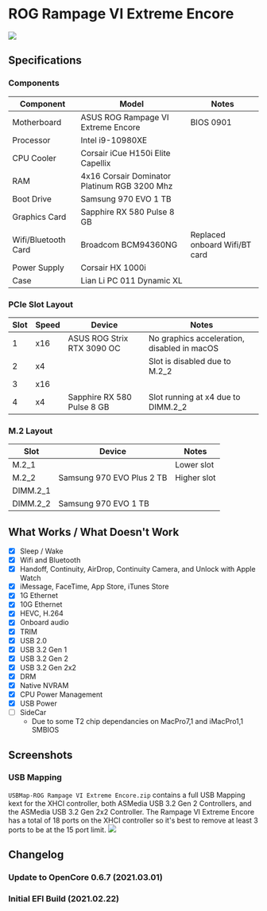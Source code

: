 # ROG Rampage VI Extreme Encore

![](/Personal%20EFI%20Collection/ROG%20Rampage%20VI%20Extreme%20Encore/Images/RampageVIExtremeEncore.png)

## Specifications
### Components
| Component        | Model                                | Notes |
| ---------------- | ---------------------------------------|-------------------|
| Motherboard | ASUS ROG Rampage VI Extreme Encore | BIOS 0901 |
| Processor | Intel i9-10980XE | |
| CPU Cooler | Corsair iCue H150i Elite Capellix | |
| RAM | 4x16 Corsair Dominator Platinum RGB 3200 Mhz | |
| Boot Drive | Samsung 970 EVO 1 TB | |
| Graphics Card | Sapphire RX 580 Pulse 8 GB | |
| Wifi/Bluetooth Card | Broadcom BCM94360NG | Replaced onboard Wifi/BT card |
| Power Supply | Corsair HX 1000i | |
| Case | Lian Li PC 011 Dynamic XL | |

### PCIe Slot Layout
| Slot | Speed | Device | Notes | 
| ----- | ----- | ---------------------------------------|-------------------|
| 1 | x16 | ASUS ROG Strix RTX 3090 OC | No graphics acceleration, disabled in macOS |
| 2 | x4 | | Slot is disabled due to M.2_2 |
| 3 | x16 | | |
| 4 | x4 | Sapphire RX 580 Pulse 8 GB | Slot running at x4 due to DIMM.2_2 |

### M.2 Layout
| Slot | Device | Notes | 
| ----- | ---------------------------------------|-------------------|
| M.2_1 | | Lower slot |
| M.2_2 | Samsung 970 EVO Plus 2 TB | Higher slot |
| DIMM.2_1 | | |
| DIMM.2_2 | Samsung 970 EVO 1 TB | |

## What Works / What Doesn't Work
- [x] Sleep / Wake
- [x] Wifi and Bluetooth
- [x] Handoff, Continuity, AirDrop, Continuity Camera, and Unlock with Apple Watch
- [x] iMessage, FaceTime, App Store, iTunes Store
- [x] 1G Ethernet
- [x] 10G Ethernet
- [x] HEVC, H.264
- [x] Onboard audio
- [x] TRIM
- [x] USB 2.0
- [x] USB 3.2 Gen 1
- [x] USB 3.2 Gen 2
- [x] USB 3.2 Gen 2x2
- [x] DRM
- [x] Native NVRAM
- [x] CPU Power Management
- [x] USB Power
- [ ] SideCar
    * Due to some T2 chip dependancies on MacPro7,1 and iMacPro1,1 SMBIOS
    
## Screenshots
### USB Mapping
`USBMap-ROG Rampage VI Extreme Encore.zip` contains a full USB Mapping kext for the XHCI controller, both ASMedia USB 3.2 Gen 2 Controllers, and the ASMedia USB 3.2 Gen 2x2 Controller.  The Rampage VI Extreme Encore has a total of 18 ports on the XHCI controller so it's best to remove at least 3 ports to be at the 15 port limit.
![](/Personal%20EFI%20Collection/ROG%20Rampage%20VI%20Extreme%20Encore/Images/usbmapping.png)

## Changelog
### Update to OpenCore 0.6.7 (2021.03.01)
### Initial EFI Build (2021.02.22)
